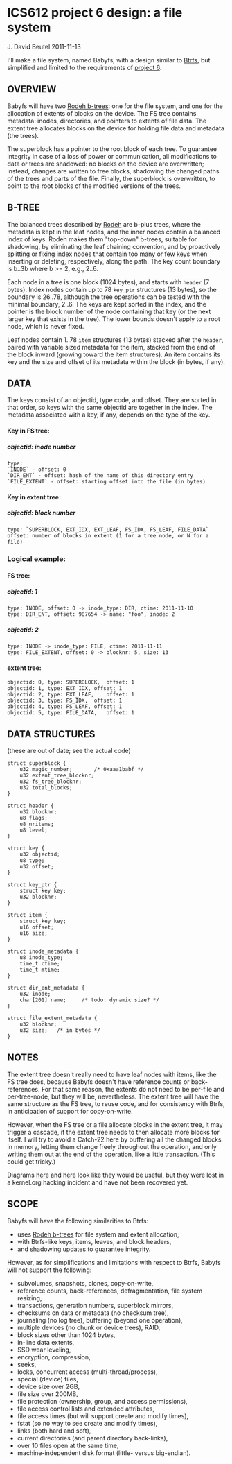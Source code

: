 ICS612 project 6 design: a file system
======================================
J. David Beutel  2011-11-13

I'll make a file system, named Babyfs, with a design similar to [Btrfs][1],
but simplified and limited to the requirements of [project 6][5].


OVERVIEW
--------

Babyfs will have two [Rodeh b-trees][4]: one for the file system,
and one for the allocation of extents of blocks on the device.
The FS tree contains metadata:  inodes, directories, and pointers to
extents of file data.  The extent tree allocates blocks on
the device for holding file data and metadata (the trees).

The superblock has a pointer to the root block of each tree.
To guarantee integrity in case of a loss of power or communication,
all modifications to data or trees are shadowed:  no blocks on the
device are overwritten; instead, changes are written to free blocks,
shadowing the changed paths of the trees and parts of the file.  Finally,
the superblock is overwritten, to point to the root blocks of the modified
versions of the trees.


B-TREE
------

The balanced trees described by [Rodeh][4] are b-plus trees,
where the metadata is kept in the leaf nodes, and the inner
nodes contain a balanced index of keys.  Rodeh makes them
"top-down" b-trees, suitable for shadowing, by eliminating
the leaf chaining convention, and by proactively splitting or fixing
index nodes that contain too many or few keys when inserting
or deleting, respectively, along the path.  The key count boundary
is b..3b where b >= 2, e.g., 2..6.  

Each node in a tree is one block (1024 bytes), and starts with
`header` (7 bytes).  Index nodes contain up to 78 `key_ptr`
structures (13 bytes), so the boundary is 26..78, although the
tree operations can be tested with the minimal boundary, 2..6.
The keys are kept sorted in the index, and the pointer is the
block number of the node containing that key (or the next larger
key that exists in the tree).  The lower bounds doesn't apply
to a root node, which is never fixed.

Leaf nodes contain 1..78 `item` structures (13 bytes)
stacked after the `header`, paired with variable sized metadata
for the item, stacked from the end of the block inward (growing
toward the item structures).  An item contains its key
and the size and offset of its metadata within the block (in bytes,
if any).


DATA
----

The keys consist of an objectid, type code, and offset.  They are
sorted in that order, so keys with the same objectid are together in
the index.  The metadata associated with a key, if any, depends
on the type of the key.

#### Key in FS tree:

##### objectid: inode number
	type:
	`INODE` - offset: 0
	`DIR_ENT` - offset: hash of the name of this directory entry
	`FILE_EXTENT` - offset: starting offset into the file (in bytes)

#### Key in extent tree:

##### objectid: block number
	type: `SUPERBLOCK, EXT_IDX, EXT_LEAF, FS_IDX, FS_LEAF, FILE_DATA`
	offset: number of blocks in extent (1 for a tree node, or N for a file)

### Logical example:

#### FS tree:

##### objectid: 1
	type: INODE, offset: 0 -> inode_type: DIR, ctime: 2011-11-10
	type: DIR_ENT, offset: 987654 -> name: "foo", inode: 2
##### objectid: 2
	type: INODE -> inode_type: FILE, ctime: 2011-11-11
	type: FILE_EXTENT, offset: 0 -> blocknr: 5, size: 13

#### extent tree:

	objectid: 0, type: SUPERBLOCK,	offset: 1
	objectid: 1, type: EXT_IDX,	offset: 1
	objectid: 2, type: EXT_LEAF,	offset: 1
	objectid: 3, type: FS_IDX,	offset: 1
	objectid: 4, type: FS_LEAF,	offset: 1
	objectid: 5, type: FILE_DATA,	offset: 1


DATA STRUCTURES
---------------

(these are out of date; see the actual code)

	struct superblock {
		u32 magic_number;		/* 0xaaa1babf */
		u32 extent_tree_blocknr;
		u32 fs_tree_blocknr;
		u32 total_blocks;
	}

	struct header {
		u32 blocknr;
		u8 flags;
		u8 nritems;
		u8 level;
	}

	struct key {
		u32 objectid;
		u8 type;
		u32 offset;
	}

	struct key_ptr {
		struct key key;
		u32 blocknr;
	}

	struct item {
		struct key key;
		u16 offset;
		u16 size;
	}

	struct inode_metadata {
		u8 inode_type;
		time_t ctime;
		time_t mtime;
	}

	struct dir_ent_metadata {
		u32 inode;
		char[201] name;		/* todo: dynamic size? */
	}

	struct file_extent_metadata {
		u32 blocknr;
		u32 size;	/* in bytes */
	}


NOTES
-----

The extent tree doesn't really need to have leaf nodes with items,
like the FS tree does, because Babyfs doesn't have reference counts
or back-references.  For that same reason, the extents do not need
to be per-file and per-tree-node, but they will be, nevertheless.
The extent tree will have the same structure as the FS tree,
to reuse code, and for consistency with Btrfs, in anticipation of
support for copy-on-write.

However, when the FS tree or a file allocate blocks in the extent tree,
it may trigger a cascade, if the extent tree needs to then allocate
more blocks for itself.  I will try to avoid a Catch-22 here by
buffering all the changed blocks in memory, letting them change
freely throughout the operation, and only writing them out at the
end of the operation, like a little transaction.  (This could get tricky.)

Diagrams [here][2] and [here][6] look like they would be useful, but they
were lost in a kernel.org hacking incident and have not been recovered yet.


SCOPE
-----

Babyfs will have the following similarities to Btrfs:

* uses [Rodeh b-trees][4] for file system and extent allocation,
* with Btrfs-like keys, items, leaves, and block headers,
* and shadowing updates to guarantee integrity.

However, as for simplifications and limitations with respect to Btrfs,
Babyfs will not support the following:

* subvolumes, snapshots, clones, copy-on-write,
* reference counts, back-references, defragmentation, file system resizing,
* transactions, generation numbers, superblock mirrors,
* checksums on data or metadata (no checksum tree),
* journaling (no log tree), buffering (beyond one operation),
* multiple devices (no chunk or device trees), RAID,
* block sizes other than 1024 bytes,
* in-line data extents,
* SSD wear leveling,
* encryption, compression,
* seeks,
* locks, concurrent access (multi-thread/process),
* special (device) files,
* device size over 2GB,
* file size over 200MB,
* file protection (ownership, group, and access permissions),
* file access control lists and extended attributes,
* file access times (but will support create and modify times),
* fstat (so no way to see create and modify times),
* links (both hard and soft),
* current directories (and parent directory back-links),
* over 10 files open at the same time,
* machine-independent disk format (little- versus big-endian).


[1]: http://en.wikipedia.org/wiki/Btrfs
[2]: https://btrfs.wiki.kernel.org/articles/t/r/e/Trees.html
[3]: https://btrfs.wiki.kernel.org/articles/c/o/d/Code_documentation.html
[4]: http://www.cs.tau.ac.il/~ohadrode/papers/btree_TOS.pdf
    "O. Rodeh.  2008.  'B-trees, shadowing,  and clones'  New York: ACM Transactions on Storage, volume 3, issue 4, February 2008.  Retrieved November 12, 2011"
[5]: http://www2.hawaii.edu/~esb/2011fall.ics612/project6.html
[6]: https://btrfs.wiki.kernel.org/articles/d/a/t/Data_Structures_3b4e.html
